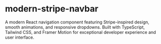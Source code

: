 # modern-stripe-navbar
A modern React navigation component featuring Stripe-inspired design, smooth animations, and responsive dropdowns. Built with TypeScript, Tailwind CSS, and Framer Motion for exceptional developer experience and user interface.
